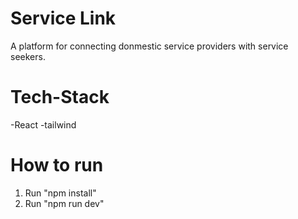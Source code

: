 # Service Link
A platform for connecting donmestic service providers with service seekers.

# Tech-Stack
-React
-tailwind

# How to run 
1. Run "npm install"
2. Run "npm run dev"
